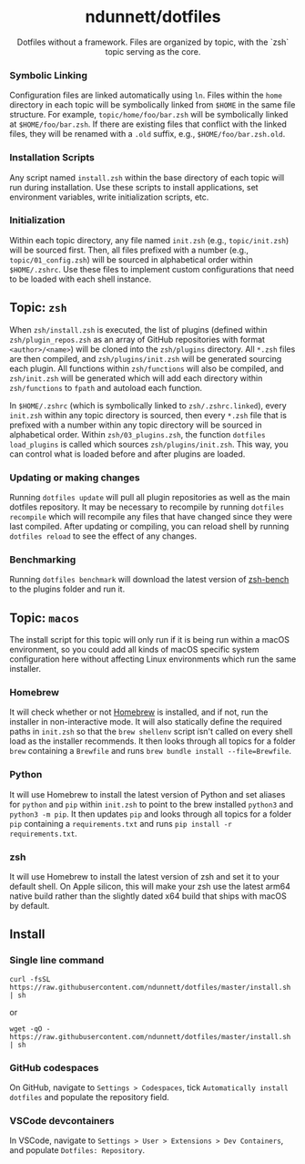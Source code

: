# <div align="center">ndunnett/dotfiles</div>

<div align="center">Dotfiles without a framework. Files are organized by topic, with the `zsh` topic serving as the core.</div>

### Symbolic Linking

Configuration files are linked automatically using `ln`. Files within the `home` directory in each topic will be symbolically linked from `$HOME` in the same file structure. For example, `topic/home/foo/bar.zsh` will be symbolically linked at `$HOME/foo/bar.zsh`. If there are existing files that conflict with the linked files, they will be renamed with a `.old` suffix, e.g., `$HOME/foo/bar.zsh.old`.

### Installation Scripts

Any script named `install.zsh` within the base directory of each topic will run during installation. Use these scripts to install applications, set environment variables, write initialization scripts, etc.

### Initialization

Within each topic directory, any file named `init.zsh` (e.g., `topic/init.zsh`) will be sourced first. Then, all files prefixed with a number (e.g., `topic/01_config.zsh`) will be sourced in alphabetical order within `$HOME/.zshrc`. Use these files to implement custom configurations that need to be loaded with each shell instance.

## Topic: `zsh`

When `zsh/install.zsh` is executed, the list of plugins (defined within `zsh/plugin_repos.zsh` as an array of GitHub repositories with format `<author>/<name>`) will be cloned into the `zsh/plugins` directory. All `*.zsh` files are then compiled, and `zsh/plugins/init.zsh` will be generated sourcing each plugin. All functions within `zsh/functions` will also be compiled, and `zsh/init.zsh` will be generated which will add each directory within `zsh/functions` to `fpath` and autoload each function.

In `$HOME/.zshrc` (which is symbolically linked to `zsh/.zshrc.linked`), every `init.zsh` within any topic directory is sourced, then every `*.zsh` file that is prefixed with a number within any topic directory will be sourced in alphabetical order. Within `zsh/03_plugins.zsh`, the function `dotfiles load_plugins` is called which sources `zsh/plugins/init.zsh`. This way, you can control what is loaded before and after plugins are loaded.

### Updating or making changes

Running `dotfiles update` will pull all plugin repositories as well as the main dotfiles repository. It may be necessary to recompile by running `dotfiles recompile` which will recompile any files that have changed since they were last compiled. After updating or compiling, you can reload shell by running `dotfiles reload` to see the effect of any changes.

### Benchmarking

Running `dotfiles benchmark` will download the latest version of [zsh-bench](https://github.com/romkatv/zsh-bench) to the plugins folder and run it.

## Topic: `macos`

The install script for this topic will only run if it is being run within a macOS environment, so you could add all kinds of macOS specific system configuration here without affecting Linux environments which run the same installer.

### Homebrew

It will check whether or not [Homebrew](https://brew.sh/) is installed, and if not, run the installer in non-interactive mode. It will also statically define the required paths in `init.zsh` so that the `brew shellenv` script isn't called on every shell load as the installer recommends. It then looks through all topics for a folder `brew` containing a `Brewfile` and runs `brew bundle install --file=Brewfile`.

### Python

It will use Homebrew to install the latest version of Python and set aliases for `python` and `pip` within `init.zsh` to point to the brew installed `python3` and `python3 -m pip`. It then updates `pip` and looks through all topics for a folder `pip` containing a `requirements.txt` and runs `pip install -r requirements.txt`.

### zsh

It will use Homebrew to install the latest version of zsh and set it to your default shell. On Apple silicon, this will make your zsh use the latest arm64 native build rather than the slightly dated x64 build that ships with macOS by default.

## Install

### Single line command

    curl -fsSL https://raw.githubusercontent.com/ndunnett/dotfiles/master/install.sh | sh

or

    wget -qO - https://raw.githubusercontent.com/ndunnett/dotfiles/master/install.sh | sh

### GitHub codespaces

On GitHub, navigate to `Settings > Codespaces`, tick `Automatically install dotfiles` and populate the repository field.

### VSCode devcontainers

In VSCode, navigate to `Settings > User > Extensions > Dev Containers`, and populate `Dotfiles: Repository`.
